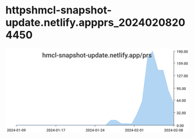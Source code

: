 # httpshmcl-snapshot-update.netlify.appprs_20240208204450
![httpshmcl-snapshot-update.netlify.appprs_20240208204450](/dailyhitssvg/httpshmcl-snapshot-update.netlify.appprs_20240208204450.svg)
